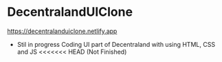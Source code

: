 # DecentralandUIClone
https://decentralanduiclone.netlify.app
 - Stil in progress
Coding UI part of Decentraland with using HTML, CSS and JS
<<<<<<< HEAD
(Not Finished)
